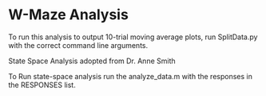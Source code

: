 # W-Maze Analysis #
To run this analysis to output 10-trial moving average plots, run SplitData.py with the correct command line arguments.

State Space Analysis adopted from Dr. Anne Smith

To Run state-space analysis run the analyze_data.m with the responses in the RESPONSES list.
